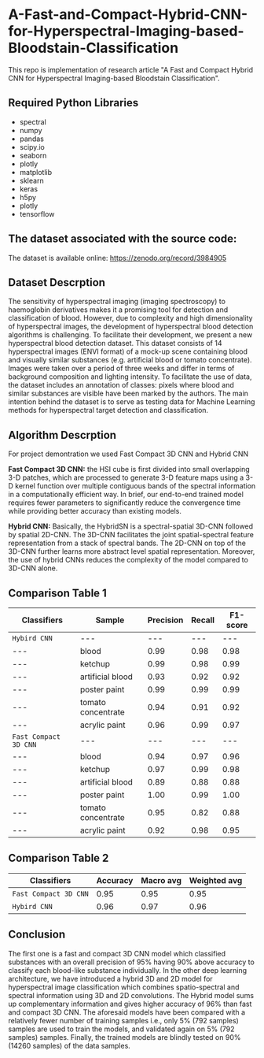 # A-Fast-and-Compact-Hybrid-CNN-for-Hyperspectral-Imaging-based-Bloodstain-Classification

This repo is implementation of research article "A Fast and Compact Hybrid CNN for Hyperspectral Imaging-based Bloodstain Classification". 

## Required Python Libraries

 * spectral
 * numpy 
 * pandas 
 * scipy.io 
 * seaborn 
 * plotly
 * matplotlib
 * sklearn
 * keras 
 * h5py
 * plotly
 * tensorflow

## The dataset associated with the source code:
The dataset is available online: https://zenodo.org/record/3984905

## Dataset Descrption
The sensitivity of hyperspectral imaging (imaging spectroscopy) to haemoglobin derivatives makes it a promising tool for detection and classification of blood. However, due to complexity and high dimensionality of hyperspectral images, the development of hyperspectral blood detection algorithms is challenging. To facilitate their development, we present a new hyperspectral blood detection dataset. This dataset consists of 14 hyperspectral images (ENVI format) of a mock-up scene containing blood and visually similar substances (e.g. artificial blood or tomato concentrate). Images were taken over a period of three weeks and differ in terms of background composition and lighting intensity. To facilitate the use of data, the dataset includes an annotation of classes: pixels where blood and similar substances are visible have been marked by the authors. The main intention behind the dataset is to serve as testing data for Machine Learning methods for hyperspectral target detection and classification.

## Algorithm Descrption
For project demontration we used Fast Compact 3D CNN and Hybrid CNN

**Fast Compact 3D CNN:** the HSI cube is first divided into small overlapping 3-D patches, which are processed to generate 3-D feature maps using a 3-D kernel function over multiple contiguous bands of the spectral information in a computationally efficient way. In brief, our end-to-end trained model requires fewer parameters to significantly reduce the convergence time while providing better accuracy than existing models.

**Hybrid CNN:** Basically, the HybridSN is a spectral-spatial 3D-CNN followed by spatial 2D-CNN. The 3D-CNN facilitates the joint spatial-spectral feature representation from a stack of spectral bands. The 2D-CNN on top of the 3D-CNN further learns more abstract level spatial representation. Moreover, the use of hybrid CNNs reduces the complexity of the model compared to 3D-CNN alone.

## Comparison Table 1

| Classifiers | Sample | Precision | Recall | F1-score |
| --- | --- | --- | --- | --- |
| `Hybird CNN`  | --- | --- | --- |--- |
| ---| blood    |   0.99    |  0.98   |   0.98    |
| ---| ketchup    |   0.99  |  0.98  |   0.99  |
| ---| artificial blood |   0.93   |  0.92 |   0.92   |
| ---| poster paint   |   0.99   |  0.99  |   0.99 |
| ---| tomato concentrate   |   0.94   |  0.91  |   0.92   |
| ---| acrylic paint   |   0.96   |  0.99  |   0.97  | 
| `Fast Compact 3D CNN`  | --- | --- | --- |--- |
| ---|     blood   |    0.94   |    0.97   |   0.96    |
| --- |   ketchup   |       0.97   |   0.99  |    0.98   |
| --- |   artificial blood   |       0.89  |    0.88   |   0.88   |
| ---  |  poster paint   |     1.00   |   0.99  |    1.00    |
   | ---| tomato concentrate   |    0.95   |   0.82   |   0.88     |
| ---   | acrylic paint   |    0.92   |   0.98   |   0.95    | 

## Comparison Table 2 

| Classifiers | Accuracy | Macro avg | Weighted avg|
| --- | --- | --- | --- | 
| `Fast Compact 3D CNN` |0.95    | 0.95 | 0.95|
| `Hybird CNN`  | 0.96 | 0.97 |0.96 |0.96 |  

## Conclusion
The first one is a fast and compact 3D CNN model which classified substances with an overall precision of 95% having 90% above accuracy to classify each blood-like substance individually. In the other deep learning architecture, we have introduced a hybrid 3D and 2D model for hyperspectral image classification which combines spatio-spectral and spectral information using 3D and 2D convolutions. The Hybrid model sums up complementary information and gives higher accuracy of 96% than fast and compact 3D CNN. The aforesaid models have been compared with a relatively fewer number of training samples i.e., only 5% (792 samples) samples are used to train the models, and validated again on 5% (792 samples) samples. Finally, the trained models are blindly tested on 90% (14260 samples) of the data samples.

